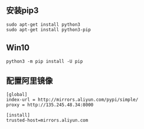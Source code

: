 
## 安装pip3
```
sudo apt-get install python3
sudo apt-get install python3-pip
```

## Win10
```
python3 -m pip install -U pip
```

## 配置阿里镜像
```
[global]
index-url = http://mirrors.aliyun.com/pypi/simple/
proxy = http://135.245.48.34:8000

[install]
trusted-host=mirrors.aliyun.com
```